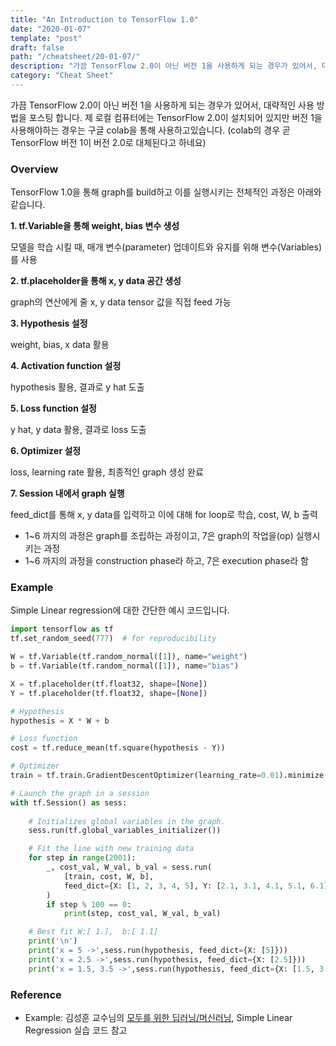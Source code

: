 ```yaml
---
title: "An Introduction to TensorFlow 1.0"
date: "2020-01-07"
template: "post"
draft: false
path: "/cheatsheet/20-01-07/"
description: "가끔 TensorFlow 2.0이 아닌 버전 1을 사용하게 되는 경우가 있어서, 대략적인 사용 방법을 포스팅 합니다. 제 로컬 컴퓨터에는 TensorFlow 2.0이 설치되어 있지만 버전 1을 사용해야하는 경우는 구글 colab을 통해 사용하고있습니다. (colab의 경우 곧 TensorFlow 버전 1이 버전 2.0로 대체된다고 하네요)"
category: "Cheat Sheet"
---
```


가끔 TensorFlow 2.0이 아닌 버전 1을 사용하게 되는 경우가 있어서, 대략적인 사용 방법을 포스팅 합니다. 제 로컬 컴퓨터에는 TensorFlow 2.0이 설치되어 있지만 버전 1을 사용해야하는 경우는 구글 colab을 통해 사용하고있습니다. (colab의 경우 곧 TensorFlow 버전 1이 버전 2.0로 대체된다고 하네요)

### Overview

TensorFlow 1.0을 통해 graph를 build하고 이를 실행시키는 전체적인 과정은 아래와 같습니다. 

**1. tf.Variable을 통해 weight, bias 변수 생성**

모델을 학습 시킬 때, 매개 변수(parameter) 업데이트와 유지를 위해 변수(Variables)를 사용

**2. tf.placeholder을 통해 x, y data 공간 생성**

graph의 연산에게 줄 x, y data tensor 값을 직접 feed 가능

**3. Hypothesis 설정**

weight, bias, x data 활용

**4. Activation function 설정**

hypothesis 활용, 결과로 y hat 도출

**5. Loss function 설정**

y hat, y data 활용, 결과로 loss 도출

**6. Optimizer 설정**

loss, learning rate 활용, 최종적인 graph 생성 완료

**7. Session 내에서 graph 실행**

feed_dict를 통해 x, y data를 입력하고 이에 대해 for loop로 학습, cost, W, b 출력

- 1~6 까지의 과정은 graph를 조립하는 과정이고, 7은 graph의 작업을(op) 실행시키는 과정
- 1~6 까지의 과정을 construction phase라 하고, 7은 execution phase라 함

### Example

Simple Linear regression에 대한 간단한 예시 코드입니다.

```python
import tensorflow as tf
tf.set_random_seed(777)  # for reproducibility

W = tf.Variable(tf.random_normal([1]), name="weight")
b = tf.Variable(tf.random_normal([1]), name="bias")

X = tf.placeholder(tf.float32, shape=[None])
Y = tf.placeholder(tf.float32, shape=[None])

# Hypothesis
hypothesis = X * W + b

# Loss function
cost = tf.reduce_mean(tf.square(hypothesis - Y))

# Optimizer
train = tf.train.GradientDescentOptimizer(learning_rate=0.01).minimize(cost)

# Launch the graph in a session
with tf.Session() as sess:
  
    # Initializes global variables in the graph.
    sess.run(tf.global_variables_initializer())

    # Fit the line with new training data
    for step in range(2001):
        _, cost_val, W_val, b_val = sess.run(
            [train, cost, W, b],
            feed_dict={X: [1, 2, 3, 4, 5], Y: [2.1, 3.1, 4.1, 5.1, 6.1]},
        )
        if step % 100 == 0:
            print(step, cost_val, W_val, b_val)

    # Best fit W:[ 1.],  b:[ 1.1]
    print('\n')
    print('x = 5 ->',sess.run(hypothesis, feed_dict={X: [5]}))
    print('x = 2.5 ->',sess.run(hypothesis, feed_dict={X: [2.5]}))
    print('x = 1.5, 3.5 ->',sess.run(hypothesis, feed_dict={X: [1.5, 3.5]}))
```

### Reference

- Example: 김성훈 교수님의 [모두를 위한 딥러닝/머신러닝](https://hunkim.github.io/ml/), Simple Linear Regression 실습 코드 참고

